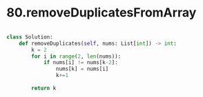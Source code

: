 # 80.removeDuplicatesFromArray
```python

class Solution:
    def removeDuplicates(self, nums: List[int]) -> int:
        k = 2
        for i in range(2, len(nums)):
            if nums[i] != nums[k-2]:
                nums[k] = nums[i]
                k+=1
        
        return k
```
